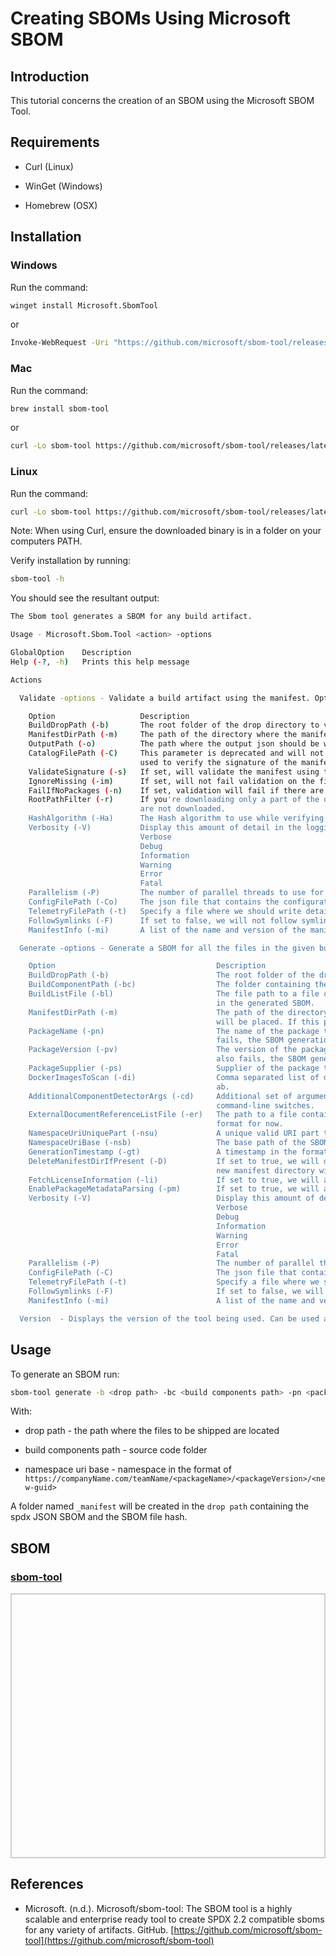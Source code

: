 # Creating SBOMs Using Microsoft SBOM


## Introduction

This tutorial concerns the creation of an SBOM using the Microsoft SBOM Tool.

## Requirements

* Curl (Linux)

* WinGet (Windows)

* Homebrew (OSX)

## Installation

### Windows

Run the command:

```bash
winget install Microsoft.SbomTool
```

or 

```bash
Invoke-WebRequest -Uri "https://github.com/microsoft/sbom-tool/releases/latest/download/sbom-tool-win-x64.exe" -OutFile "sbom-tool.exe"
```


### Mac

Run the command:

```bash
brew install sbom-tool
```

or 

```bash
curl -Lo sbom-tool https://github.com/microsoft/sbom-tool/releases/latest/download/sbom-tool-osx-x64 chmod +x sbom-tool
```

### Linux

Run the command:


```bash
curl -Lo sbom-tool https://github.com/microsoft/sbom-tool/releases/latest/download/sbom-tool-linux-x64 chmod +x sbom-tool
```



Note: When using Curl, ensure the downloaded binary is in a folder on your computers PATH.

Verify installation by running:

```bash
sbom-tool -h
```

You should see the resultant output:

```bash
The Sbom tool generates a SBOM for any build artifact.

Usage - Microsoft.Sbom.Tool <action> -options

GlobalOption    Description
Help (-?, -h)   Prints this help message

Actions

  Validate -options - Validate a build artifact using the manifest. Optionally also verify the signing certificate of the manifest.

    Option                   Description
    BuildDropPath (-b)       The root folder of the drop directory to validate.
    ManifestDirPath (-m)     The path of the directory where the manifest will be validated. If this parameter is not specified, the manifest will be validated in {BuildDropPath}/_manifest directory.
    OutputPath (-o)          The path where the output json should be written. ex: Path/output.json
    CatalogFilePath (-C)     This parameter is deprecated and will not be used, we will automatically detect the catalog file using our standard directory structure. The path of signed catalog file that is
                             used to verify the signature of the manifest json file.
    ValidateSignature (-s)   If set, will validate the manifest using the signed catalog file.
    IgnoreMissing (-im)      If set, will not fail validation on the files presented in Manifest but missing on the disk.
    FailIfNoPackages (-n)    If set, validation will fail if there are no packages detected in the sbom.
    RootPathFilter (-r)      If you're downloading only a part of the drop using the '-r' or 'root' parameter in the drop client, specify the same string value here in order to skip validating paths that
                             are not downloaded.
    HashAlgorithm (-Ha)      The Hash algorithm to use while verifying or generating the hash value of a file
    Verbosity (-V)           Display this amount of detail in the logging output.
                             Verbose
                             Debug
                             Information
                             Warning
                             Error
                             Fatal
    Parallelism (-P)         The number of parallel threads to use for the workflows.
    ConfigFilePath (-Co)     The json file that contains the configuration for the DropValidator.
    TelemetryFilePath (-t)   Specify a file where we should write detailed telemetry for the workflow.
    FollowSymlinks (-F)      If set to false, we will not follow symlinks while traversing the build drop folder. Default is set to 'true'.
    ManifestInfo (-mi)       A list of the name and version of the manifest format that we are using.

  Generate -options - Generate a SBOM for all the files in the given build drop folder, and the packages in the components path.

    Option                                    Description
    BuildDropPath (-b)                        The root folder of the drop directory for which the SBOM file will be generated.
    BuildComponentPath (-bc)                  The folder containing the build components and packages.
    BuildListFile (-bl)                       The file path to a file containing a list of files one file per line for which the SBOM file will be generated. Only files listed in the file will be included
                                              in the generated SBOM.
    ManifestDirPath (-m)                      The path of the directory where the generated SBOM files will be placed. A folder named '_manifest' will be created at this location, where all generated SBOMs
                                              will be placed. If this parameter is not specified, the files will be placed in {BuildDropPath}/_manifest directory.
    PackageName (-pn)                         The name of the package this SBOM represents. If this is not provided, we will try to infer this name from the build that generated this package, if that also
                                              fails, the SBOM generation fails.
    PackageVersion (-pv)                      The version of the package this SBOM represents. If this is not provided, we will try to infer the version from the build that generated this package, if that
                                              also fails, the SBOM generation fails.
    PackageSupplier (-ps)                     Supplier of the package that this SBOM represents.
    DockerImagesToScan (-di)                  Comma separated list of docker image names or hashes to be scanned for packages, ex: ubuntu:16.04, 56bab49eef2ef07505f6a1b0d5bd3a601dfc3c76ad4460f24c91d6fa298369
                                              ab.
    AdditionalComponentDetectorArgs (-cd)     Additional set of arguments for Component Detector.  An appropriate usage of this would be a space-delimited list of `--key value` pairs, representing
                                              command-line switches.
    ExternalDocumentReferenceListFile (-er)   The path to a file containing a list of external SBOMs that will be included as external document reference in the output SBOM. SPDX 2.2 is the only supported
                                              format for now.
    NamespaceUriUniquePart (-nsu)             A unique valid URI part that will be appended to the SPDX SBOM namespace URI. This value should be globally unique.
    NamespaceUriBase (-nsb)                   The base path of the SBOM namespace URI.
    GenerationTimestamp (-gt)                 A timestamp in the format 'yyyy-MM-ddTHH:mm:ssZ' that will be used as the generated timestamp for the SBOM.
    DeleteManifestDirIfPresent (-D)           If set to true, we will delete any previous manifest directories that are already present in the ManifestDirPath without asking the user for confirmation. The
                                              new manifest directory will then be created at this location and the generated SBOM will be stored there.
    FetchLicenseInformation (-li)             If set to true, we will attempt to fetch license information of packages detected in the SBOM from the ClearlyDefinedApi.
    EnablePackageMetadataParsing (-pm)        If set to true, we will attempt to parse license and supplier info from the packages metadata file.
    Verbosity (-V)                            Display this amount of detail in the logging output.
                                              Verbose
                                              Debug
                                              Information
                                              Warning
                                              Error
                                              Fatal
    Parallelism (-P)                          The number of parallel threads to use for the workflows.
    ConfigFilePath (-C)                       The json file that contains the configuration for the DropValidator.
    TelemetryFilePath (-t)                    Specify a file where we should write detailed telemetry for the workflow.
    FollowSymlinks (-F)                       If set to false, we will not follow symlinks while traversing the build drop folder. Default is set to 'true'.
    ManifestInfo (-mi)                        A list of the name and version of the manifest format that we are using.

  Version  - Displays the version of the tool being used. Can be used as '--version'
```

## Usage

To generate an SBOM run:

```bash
sbom-tool generate -b <drop path> -bc <build components path> -pn <package name> -pv <package version> -ps <package supplier> -nsb <namespace uri base>
```

With:

* drop path - the path where the files to be shipped are located

* build components path - source code folder

* namespace uri base - namespace in the format of ```https://companyName.com/teamName/<packageName>/<packageVersion>/<new-guid>```

A folder named ```_manifest``` will be created in the ```drop path``` containing the spdx JSON SBOM and the SBOM file hash.

## SBOM

<html lang="en">
<head>
    <meta charset="UTF-8">
    <meta name="viewport" content="width=device-width, initial-scale=1.0">
    <title>Pretty JSON Display</title>
    <style>
        #json-container {
            height: 400px; /* Set a fixed height */
            overflow-y: auto; /* Enable vertical scrolling */
            border: 2px solid #ccc; /* Optional: add a border for visibility */
            padding: 10px;
        }
        #xml-container {
            height: 400px; /* Set a fixed height */
            overflow-y: auto; /* Enable vertical scrolling */
            border: 2px solid #ccc; /* Optional: add a border for visibility */
            padding: 10px;
        }
        pre {
            margin: 0;
            white-space: pre-wrap;
            word-wrap: break-word;
        }
    </style>
</head>
<body>
    <h3>
        <a href="./manifest.spdx.json">sbom-tool</a>
    </h3>
    <div id="json-container">
        <pre id="json-display"></pre>
    </div>
    <script>
        function display_json(url, elementid){
        fetch(url)
            .then(response => response.json())
            .then(data => {
                document.getElementById(elementid).textContent = JSON.stringify(data, null, 2);
            })
            .catch(error => console.error('Error fetching JSON:', error));
        }
        function display_xml(url, elementid){
        fetch(url)
            .then(response => response.text())
            .then(data => {
                document.getElementById(elementid).textContent = data;
            })
            .catch(error => console.error('Error fetching JSON:', error));
        }
    display_json('./manifest.spdx.json', 'json-display');
    </script>
</body>
</html>


## References

* Microsoft. (n.d.). Microsoft/sbom-tool: The SBOM tool is a highly scalable and enterprise ready tool to create SPDX 2.2 compatible sboms for any variety of artifacts. GitHub. [https://github.com/microsoft/sbom-tool](https://github.com/microsoft/sbom-tool)